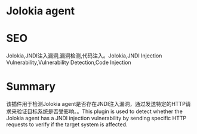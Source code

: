 # Jolokia agent
# SEO
Jolokia,JNDI注入漏洞,漏洞检测,代码注入。Jolokia,JNDI Injection Vulnerability,Vulnerability Detection,Code Injection
# Summary
该插件用于检测Jolokia agent是否存在JNDI注入漏洞，通过发送特定的HTTP请求来验证目标系统是否受影响。。This plugin is used to detect whether the Jolokia agent has a JNDI injection vulnerability by sending specific HTTP requests to verify if the target system is affected.
